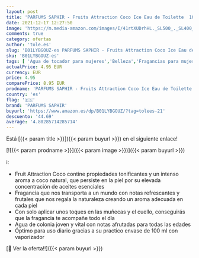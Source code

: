 ```yaml
---
layout: post
title: 'PARFUMS SAPHIR - Fruits Attraction Coco Ice Eau de Toilette  100ml'
date: 2021-12-17 12:27:50
image: 'https://m.media-amazon.com/images/I/41rtXUDrhHL._SL500_._SL400_.jpg'
comments: true
category: ofertas
author: 'tole.es'
slug: 'B01LYBGOUZ-es PARFUMS SAPHIR - Fruits Attraction Coco Ice Eau de...'
sku: 'B01LYBGOUZ-es'
tags: [ 'Agua de tocador para mujeres','Belleza','Fragancias para mujeres','Perfumes y fragancias','de','eau','parfums saphir','toilette', ]
actualPrice: 4.95 EUR
currency: EUR
price: 4.95
comparePrice: 8.95 EUR
prodname: 'PARFUMS SAPHIR - Fruits Attraction Coco Ice Eau de Toilette  100ml'
country: 'es'
flag: '🇪🇸'
brand: 'PARFUMS SAPHIR'
buyurl: 'https://www.amazon.es/dp/B01LYBGOUZ/?tag=tolees-21'
descuento: '44.69'
average: '4.80285714285714'
---
```


Está [{{< param title >}}]({{< param buyurl >}}) en el siguiente enlace!

[![{{< param prodname >}}]({{< param image >}})]({{< param buyurl >}})

ℹ️:

- Fruit Attraction Coco contine propiedades tonificantes y un intenso aroma a coco natural, que persiste en la piel por su elevada concentración de aceites esenciales
- Fragancia que nos transporta a un mundo con notas refrescantes y frutales que nos regala la naturaleza creando un aroma adecuada en cada piel
- Con solo aplicar unos toques en las muñecas y el cuello, conseguirás que la fragancia te acompañe todo el día
- Agua de colonia joven y vital con notas afrutadas para todas las edades
- Óptimo para uso diario gracias a su practico envase de 100 ml con vaporizador

[🛒 Ver la oferta!!]({{< param buyurl >}})
